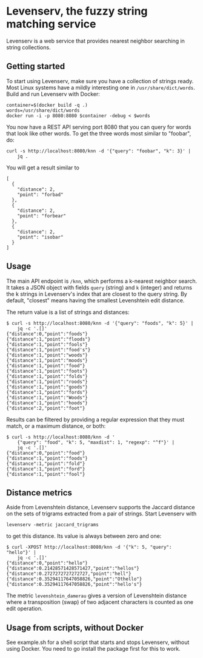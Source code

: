 Levenserv, the fuzzy string matching service
============================================

Levenserv is a web service that provides nearest neighbor searching in string
collections.


Getting started
---------------

To start using Levenserv, make sure you have a collection of strings ready.
Most Linux systems have a mildly interesting one in ``/usr/share/dict/words``.
Build and run Levenserv with Docker:

    container=$(docker build -q .)
    words=/usr/share/dict/words
    docker run -i -p 8080:8080 $container -debug < $words

You now have a REST API serving port 8080 that you can query for words that
look like other words. To get the three words most similar to "foobar", do:

    curl -s http://localhost:8080/knn -d '{"query": "foobar", "k": 3}' |
        jq .

You will get a result similar to

    [
      {
        "distance": 2,
        "point": "forbad"
      },
      {
        "distance": 2,
        "point": "forbear"
      },
      {
        "distance": 2,
        "point": "isobar"
      }
    ]


Usage
-----

The main API endpoint is ``/knn``, which performs a k-nearest neighbor search.
It takes a JSON object with fields ``query`` (string) and ``k`` (integer) and
returns the k strings in Levenserv's index that are closest to the query
string. By default, "closest" means having the smallest Levenshtein edit
distance.

The return value is a list of strings and distances:

    $ curl -s http://localhost:8080/knn -d '{"query": "foods", "k": 5}' |
        jq -c '.[]'
    {"distance":0,"point":"foods"}
    {"distance":1,"point":"floods"}
    {"distance":1,"point":"fools"}
    {"distance":1,"point":"food's"}
    {"distance":1,"point":"woods"}
    {"distance":1,"point":"moods"}
    {"distance":1,"point":"food"}
    {"distance":1,"point":"foots"}
    {"distance":1,"point":"folds"}
    {"distance":1,"point":"roods"}
    {"distance":1,"point":"goods"}
    {"distance":1,"point":"fords"}
    {"distance":1,"point":"Woods"}
    {"distance":1,"point":"hoods"}
    {"distance":2,"point":"foot"}

Results can be filtered by providing a regular expression that they must match,
or a maximum distance, or both:

    $ curl -s http://localhost:8080/knn -d '
        {"query": "food", "k": 5, "maxdist": 1, "regexp": "^f"}' |
        jq -c '.[]'
    {"distance":0,"point":"food"}
    {"distance":1,"point":"foods"}
    {"distance":1,"point":"fold"}
    {"distance":1,"point":"ford"}
    {"distance":1,"point":"fool"}


Distance metrics
----------------

Aside from Levenshtein distance, Levenserv supports the Jaccard distance on
the sets of trigrams extracted from a pair of strings. Start Levenserv with

    levenserv -metric jaccard_trigrams

to get this distance. Its value is always between zero and one:

    $ curl -XPOST http://localhost:8080/knn -d '{"k": 5, "query": "hello"}' |
        jq -c '.[]'
    {"distance":0,"point":"hello"}
    {"distance":0.21428571428571427,"point":"hellos"}
    {"distance":0.2727272727272727,"point":"hell"}
    {"distance":0.35294117647058826,"point":"Othello"}
    {"distance":0.35294117647058826,"point":"hello's"}

The metric `levenshtein_damerau` gives a version of Levenshtein distance
where a transposition (swap) of two adjacent characters is counted as one
edit operation.


Usage from scripts, without Docker
----------------------------------

See example.sh for a shell script that starts and stops Levenserv, without
using Docker. You need to go install the package first for this to work.
